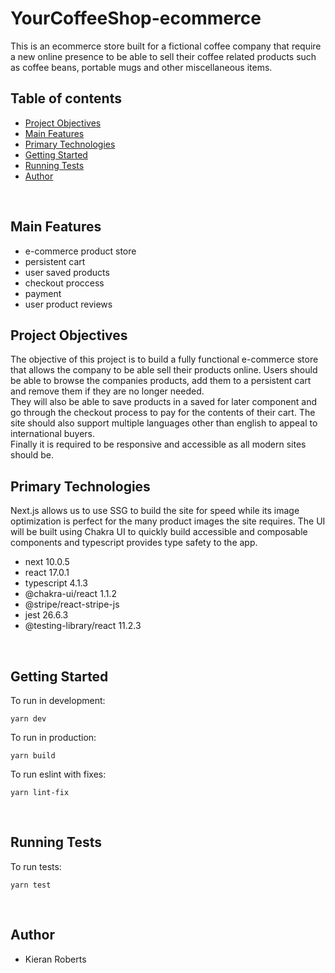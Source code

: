 # YourCoffeeShop-ecommerce

This is an ecommerce store built for a fictional coffee company that require a new online presence to be able to sell their coffee related products such as coffee beans, portable mugs and other miscellaneous items.

## Table of contents
* [Project Objectives](#project-objectives)
* [Main Features](#main-features)
* [Primary Technologies](#primary-technologies)
* [Getting Started](#getting-started)
* [Running Tests](#running-tests)
* [Author](#author)

<br />

## Main Features
* e-commerce product store
* persistent cart
* user saved products
* checkout proccess
* payment
* user product reviews

## Project Objectives
The objective of this project is to build a fully functional e-commerce store that allows the company to be able sell their products online. Users should be able to browse the companies products, add them to a persistent cart and remove them if they are no longer needed.
<br />
They will also be able to save products in a saved for later component and go through the checkout process to pay for the contents of their cart. The site should also support multiple languages other than english to appeal to international buyers.
<br />
Finally it is required to be responsive and accessible as all modern sites should be.

## Primary Technologies
Next.js allows us to use SSG to build the site for speed while its image optimization is perfect for the many product images the site requires. The UI will be built using Chakra UI to quickly build accessible and composable components and typescript provides type safety to the app.

* next 10.0.5
* react 17.0.1
* typescript 4.1.3
* @chakra-ui/react 1.1.2
* @stripe/react-stripe-js
* jest 26.6.3
* @testing-library/react 11.2.3

<br />

## Getting Started
To run in development:
```
yarn dev
```

To run in production:
```
yarn build
```

To run eslint with fixes:
```
yarn lint-fix
```

<br />

## Running Tests
To run tests:
```
yarn test
```

<br />

## Author

* Kieran Roberts
